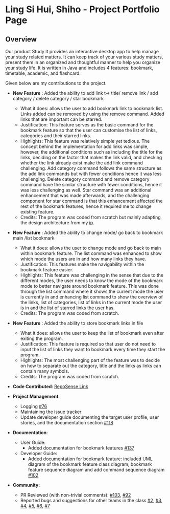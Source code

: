 # Ling Si Hui, Shiho - Project Portfolio Page

## Overview
Our product Study It provides an interactive desktop app to help manage your study related matters.
It can keep track of your various study matters, present them in an organized and thoughtful manner to 
help you organize your study life. It is written in Java and includes 4 features: bookmark, timetable, academic, and flashcard. 

Given below are my contributions to the project.
* **New Feature** : Added the ability to  add link t-> title/ remove link / add category / delete category / star bookmark
    * What it does: allows the user to add bookmark link to bookmark list. Links added can be removed by using the remove command. Added links that are important can be starred.
    * Justification: This feature serves as the basic command for the bookmark feature so that the user can customise the list of links, categories and their starred links.
    * Highlights: This feature was relatively simple yet tedious. The concept behind the implementation for add links was simple, however, the additional conditions such as including 
    the title for the links, deciding on the factor that makes the link valid, and checking whether the link already exist make the add link command challenging. Add category command follows 
    the same structure as the add link commands but with fewer conditions hence it was less challenging. Delete category command and remove 
    category command have the similar structure with fewer conditions, hence it was less challenging as well. Star command was an additional enhancement that was made afterwards, and the 
    challenging component for star command is that this enhancement affected the rest of the bookmark features, hence it required me to change existing feature. 
    * Credits: The program was coded from scratch but mainly adapting the design architecture from my [ip](https://github.com/lingsihui/ip).
    
* **New Feature** : Added the ability to change mode/ go back to bookmark main /list bookmark 
    * What it does: allows the user to change mode and go back to main within bookmark feature. The list command was enhanced to show which mode the users are in and how many links they have.
    * Justification: This features make the navigability within the bookmark feature easier. 
    * Highlights: This feature was challenging in the sense that due to the different modes, the user needs to know the mode of the bookmark mode to better navigate around bookmark feature. This was done through 
    the list command where it shows the current mode the user is currently in and enhancing list command to show the overview of the links, list of categories, list of links in the current mode the user is in and 
    the list of starred links the user has.
    * Credits: The program was coded from scratch.

* **New Feature** : Added the ability to store bookmark links in file
    * What it does: allows the user to keep the list of bookmark even after exiting the program. 
    * Justification: This feature is required so that user do not need to input the list of links they want to bookmark every time they start the program.
    * Highlights: The most challenging part of the feature was to decide on how to separate out the category, title and the links as links can contain many symbols. 
    * Credits: The program was coded from scratch.
   
* **Code Contributed**: [RepoSense Link](https://nus-cs2113-ay2021s1.github.io/tp-dashboard/#breakdown=true&search=lingsihui&sort=groupTitle&sortWithin=title&since=2020-09-27&timeframe=commit&mergegroup=&groupSelect=groupByRepos&checkedFileTypes=docs~functional-code~test-code~other)
* **Project Management**:
    * Logging [#76](https://github.com/AY2021S1-CS2113T-T12-1/tp/pull/76)
    * Maintaining the issue tracker
    * Update developer guide documenting the target user profile, user stories, and the documentation section [#118](https://github.com/AY2021S1-CS2113T-T12-1/tp/pull/118/files)
* **Documentation**: 
    * User Guide:
        * Added documentation for bookmark features [#137](https://github.com/AY2021S1-CS2113T-T12-1/tp/pull/137)
    * Developer Guide: 
        * Added documentation for bookmark feature: included UML diagram of the bookmark feature class diagram, bookmark feature sequence diagram and add command sequence diagram [#102](https://github.com/AY2021S1-CS2113T-T12-1/tp/pull/102)
* **Community:**
    * PR Reviewed (with non-trivial comments): [#103](https://github.com/AY2021S1-CS2113T-T12-1/tp/pull/103), [#92](https://github.com/AY2021S1-CS2113T-T12-1/tp/pull/92)
    * Reported bugs and suggestions for other teams in the class [#2](https://github.com/lingsihui/ped/issues/2), [#3](https://github.com/lingsihui/ped/issues/3), [#4](https://github.com/lingsihui/ped/issues/4), [#5](https://github.com/lingsihui/ped/issues/5), [#6](https://github.com/lingsihui/ped/issues/6), [#7](https://github.com/lingsihui/ped/issues/7)
  
